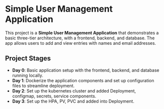 # Simple User Management Application

This project is a **Simple User Management Application** that demonstrates a basic three-tier architecture, with a frontend, backend, and database. The app allows users to add and view entries with names and email addresses.

## Project Stages

- **Day 0**: Basic application setup with the frontend, backend, and database running locally.
- **Day 1**: Dockerize the application components and set up configuration files to streamline deployment.
- **Day 2**: Set up the kubernetes cluster and added Deployment, configmap, secrets, service components.
- **Day 3**: Set up the HPA, PV, PVC and added into Deployment.
